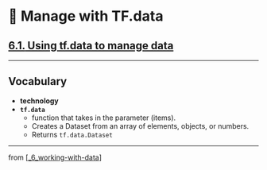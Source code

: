 # 🧮 Manage with TF.data

## [**6.1.** Using tf.data to manage data](https://livebook.manning.com/book/deep-learning-with-javascript/chapter-6/11)

---

## **Vocabulary**

- <b>technology</b>
- <b>`tf.data`</b>
  - function that takes in the parameter (items).
  - Creates a Dataset from an array of elements, objects, or numbers.
  - Returns `tf.data.Dataset`

<link rel="stylesheet" type="text/css" media="all" href="../../../assets/css/custom.css" />

---

from [[_6_working-with-data]]

[//begin]: # "Autogenerated link references for markdown compatibility"
[_6_working-with-data]: ../_6_working-with-data.md "🧮 Working with Data"
[//end]: # "Autogenerated link references"
